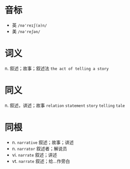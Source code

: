 # 音标

- 英 `/nə'reɪʃ(ə)n/`
- 美 `/nə'reʃən/`

# 词义

n. 叙述；故事；叙述法
`the act of telling a story`

# 同义

n. 叙述，讲述；故事
`relation` `statement` `story` `telling` `tale`

# 同根

- n. `narrative` 叙述；故事；讲述
- n. `narrator` 叙述者；解说员
- vi. `narrate` 叙述；讲述
- vt. `narrate` 叙述；给…作旁白


